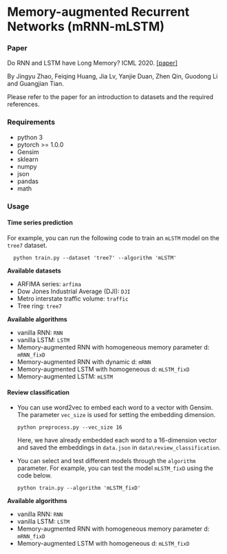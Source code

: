 # Memory-augmented Recurrent Networks (mRNN-mLSTM)

### Paper

Do RNN and LSTM have Long Memory? ICML 2020. [[paper]](https://proceedings.icml.cc/static/paper_files/icml/2020/956-Paper.pdf)

By Jingyu Zhao, Feiqing Huang, Jia Lv, Yanjie Duan, Zhen Qin, Guodong Li and Guangjian Tian.

Please refer to the paper for an introduction to datasets and the required references.

### Requirements

- python 3
- pytorch >= 1.0.0
- Gensim
- sklearn
- numpy
- json
- pandas
- math

### Usage

#### Time series prediction

  For example, you can run the following code to train an `mLSTM` model on the `tree7` dataset.

```
  python train.py --dataset 'tree7' --algorithm 'mLSTM'
```

**Available datasets**

- ARFIMA series: `arfima`
- Dow Jones Industrial Average (DJI): `DJI`
- Metro interstate traffic volume: `traffic`
- Tree ring: `tree7`

**Available algorithms**

- vanilla RNN: `RNN`
- vanilla LSTM: `LSTM`
- Memory-augmented RNN with homogeneous memory parameter d: `mRNN_fixD`
- Memory-augmented RNN with dynamic d: `mRNN`
- Memory-augmented LSTM with homogeneous d: `mLSTM_fixD`
- Memory-augmented LSTM: `mLSTM`

#### Review classification

- You can use word2vec to embed each word to a vector with Gensim. The parameter `vec_size` is used for setting the embedding dimension.

  ```
  python preprocess.py --vec_size 16
  ```

  Here, we have already embedded each word to a 16-dimension vector and saved the embeddings in `data.json` in `data\review_classification`. 

- You can select and test different models through the `algorithm` parameter. For example, you can test the model `mLSTM_fixD` using the code below.

  ```
  python train.py --algorithm 'mLSTM_fixD'
  ```

**Available algorithms**

- vanilla RNN: `RNN`
- vanilla LSTM: `LSTM`
- Memory-augmented RNN with homogeneous memory parameter d: `mRNN_fixD`
- Memory-augmented LSTM with homogeneous d: `mLSTM_fixD`

